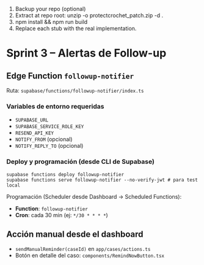 1) Backup your repo (optional)
2) Extract at repo root: unzip -o protectcrochet_patch.zip -d .
3) npm install && npm run build
4) Replace each stub with the real implementation.


# Sprint 3 – Alertas de Follow-up

## Edge Function `followup-notifier`
Ruta: `supabase/functions/followup-notifier/index.ts`

### Variables de entorno requeridas
- `SUPABASE_URL`
- `SUPABASE_SERVICE_ROLE_KEY`
- `RESEND_API_KEY`
- `NOTIFY_FROM` (opcional)
- `NOTIFY_REPLY_TO` (opcional)

### Deploy y programación (desde CLI de Supabase)
```
supabase functions deploy followup-notifier
supabase functions serve followup-notifier --no-verify-jwt # para test local
```
Programación (Scheduler desde Dashboard → Scheduled Functions):
- **Function**: `followup-notifier`
- **Cron**: cada 30 min (ej: `*/30 * * * *`)

## Acción manual desde el dashboard
- `sendManualReminder(caseId)` en `app/cases/actions.ts`
- Botón en detalle del caso: `components/RemindNowButton.tsx`
